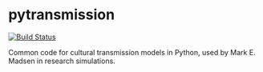 pytransmission
==============

[![Build Status](https://travis-ci.org/mmadsen/pytransmission.svg?branch=master)](https://travis-ci.org/mmadsen/pytransmission)

Common code for cultural transmission models in Python, used by Mark E. Madsen in research simulations.  
